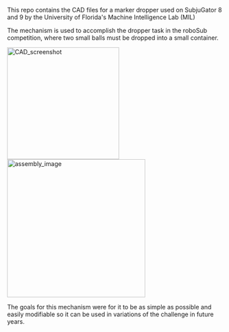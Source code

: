 This repo contains the CAD files for a marker dropper used on SubjuGator 8 and 9 by the University of Florida's Machine Intelligence Lab (MIL)

The mechanism is used to accomplish the dropper task in the roboSub competition, where two small balls must be dropped into a small container.

<img width="261" alt="CAD_screenshot" src="https://github.com/amcaleer271/MIL_Dropper/assets/93012410/c15adafe-e014-4ffa-a03d-8124aa17e8b3">

<img width ="322" alt="assembly_image" src = https://github.com/amcaleer271/MIL_Dropper/assets/93012410/7153f58e-0051-4da1-966a-d8f3ec56880c>

The goals for this mechanism were for it to be as simple as possible and easily modifiable so it can be used in variations of the challenge in future years.
